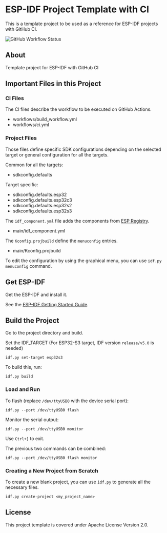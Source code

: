 # ESP-IDF Project Template with CI

This is a template project to be used as a reference for ESP-IDF projects with GitHub CI.

![GitHub Workflow Status](https://github.com/pedrominatel/esp-idf_template_project_ci/actions/workflows/ci.yml/badge.svg)

## About

Template project for ESP-IDF with GitHub CI

## Important Files in this Project

### CI Files

The CI files describe the workflow to be executed on GitHub Actions.

* workflows/build_workflow.yml
* workflows/ci.yml

### Project Files

Those files define specific SDK configurations depending on the selected target or general configuration for all the targets.

Common for all the targets:

* sdkconfig.defaults

Target specific:

* sdkconfig.defaults.esp32
* sdkconfig.defaults.esp32c3
* sdkconfig.defaults.esp32s2
* sdkconfig.defaults.esp32s3

The `idf_component.yml` file adds the components from [ESP Registry](https://components.espressif.com/).

* main/idf_component.yml

The `Kconfig.projbuild` define the `menuconfig` entries.

* main/Kconfig.projbuild

To edit the configuration by using the graphical menu, you can use `idf.py menuconfig` command.

## Get ESP-IDF

Get the ESP-IDF and install it.

See the [ESP-IDF Getting Started Guide](https://docs.espressif.com/projects/esp-idf/en/latest/esp32/get-started/index.html#get-started).

## Build the Project

Go to the project directory and build.

Set the IDF_TARGET (For ESP32-S3 target, IDF version `release/v5.0` is needed)

```
idf.py set-target esp32s3
```

To build this, run:

```
idf.py build
```

### Load and Run

To flash (replace `/dev/ttyUSB0` with the device serial port):
```
idf.py --port /dev/ttyUSB0 flash
```

Monitor the serial output:
```
idf.py --port /dev/ttyUSB0 monitor
```

Use `Ctrl+]` to exit.

The previous two commands can be combined:
```
idf.py --port /dev/ttyUSB0 flash monitor
```

### Creating a New Project from Scratch

To create a new blank project, you can use `idf.py` to generate all the necessary files.

```
idf.py create-project <my_project_name>
```

## License

This project template is covered under Apache License Version 2.0.

